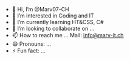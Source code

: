- 👋 Hi, I’m @Marv07-CH
- 👀 I’m interested in Coding and IT
- 🌱 I’m currently learning HT&CSS, C#
- 💞️ I’m looking to collaborate on ...
- 📫 How to reach me ... Mail: info@marv-it.ch
- 😄 Pronouns: ...
- ⚡ Fun fact: ...

<!---
Marv07-CH/Marv07-CH is a ✨ special ✨ repository because its `README.md` (this file) appears on your GitHub profile.
You can click the Preview link to take a look at your changes.
--->
